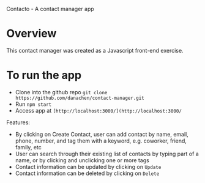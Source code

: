 Contacto - A contact manager app

# Overview

This contact manager was created as a Javascript front-end exercise.

# To run the app

- Clone into the github repo `git clone https://github.com/danachen/contact-manager.git`
- Run `npm start`
- Access app at `[http://localhost:3000/](http://localhost:3000/`

Features:

- By clicking on Create Contact, user can add contact by name, email, phone, number, and tag them with a keyword, e.g. coworker, friend, family, etc
- User can search through their existing list of contacts by typing part of a name, or by clicking and unclicking one or more tags
- Contact information can be updated by clicking on `Update`
- Contact information can be deleted by clicking on `Delete`